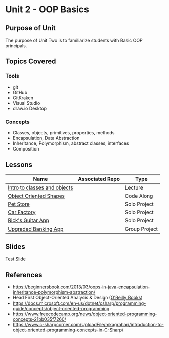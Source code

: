 # Unit 2 - OOP Basics

## Purpose of Unit

The purpose of Unit Two is to familiarize students with Basic OOP principals.

## Topics Covered

### Tools

- git
- GitHub
- GitKraken
- Visual Studio
- draw.io Desktop

### Concepts

- Classes, objects, primitives, properties, methods
- Encapsulation, Data Abstraction
- Inheritance, Polymorphism, abstract classes, interfaces
- Composition

## Lessons

| Name | Associated Repo | Type |
|------|-----------------|------|
| [Intro to classes and objects](./intro_to_classes_and_objects.md) |  | Lecture |
| [Object Oriented Shapes](./object_oriented_shapes.md) |  | Code Along |
| [Pet Store](<!-- TODO -->) |  | Solo Project |
| [Car Factory](<!-- TODO -->) |  | Solo Project |
| [Rick's Guitar App](<!-- TODO -->) | | Solo Project |
| [Upgraded Banking App](<!-- TODO -->) |  | Group Project |

## Slides

[Test Slide](./testslide.revealmd)

## References

- <https://beginnersbook.com/2013/03/oops-in-java-encapsulation-inheritance-polymorphism-abstraction/>
- Head First Object-Oriented Analysis & Design ([O'Reilly Books](https://www.oreilly.com/library/view/head-first-object-oriented/0596008678/))
- <https://docs.microsoft.com/en-us/dotnet/csharp/programming-guide/concepts/object-oriented-programming>
- <https://www.freecodecamp.org/news/object-oriented-programming-concepts-21bb035f7260/>
- <https://www.c-sharpcorner.com/UploadFile/mkagrahari/introduction-to-object-oriented-programming-concepts-in-C-Sharp/>
